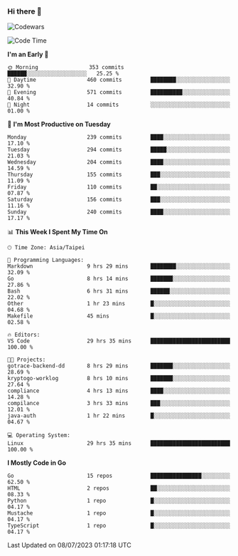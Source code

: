 ### Hi there 👋

![Codewars](https://www.codewars.com/users/omegaatt36/badges/small)

<!--START_SECTION:waka-->
![Code Time](http://img.shields.io/badge/Code%20Time-1%2C254%20hrs%2051%20mins-blue)

**I'm an Early 🐤** 

```text
🌞 Morning                353 commits         ██████░░░░░░░░░░░░░░░░░░░   25.25 % 
🌆 Daytime                460 commits         ████████░░░░░░░░░░░░░░░░░   32.90 % 
🌃 Evening                571 commits         ██████████░░░░░░░░░░░░░░░   40.84 % 
🌙 Night                  14 commits          ░░░░░░░░░░░░░░░░░░░░░░░░░   01.00 % 
```
📅 **I'm Most Productive on Tuesday** 

```text
Monday                   239 commits         ████░░░░░░░░░░░░░░░░░░░░░   17.10 % 
Tuesday                  294 commits         █████░░░░░░░░░░░░░░░░░░░░   21.03 % 
Wednesday                204 commits         ████░░░░░░░░░░░░░░░░░░░░░   14.59 % 
Thursday                 155 commits         ███░░░░░░░░░░░░░░░░░░░░░░   11.09 % 
Friday                   110 commits         ██░░░░░░░░░░░░░░░░░░░░░░░   07.87 % 
Saturday                 156 commits         ███░░░░░░░░░░░░░░░░░░░░░░   11.16 % 
Sunday                   240 commits         ████░░░░░░░░░░░░░░░░░░░░░   17.17 % 
```


📊 **This Week I Spent My Time On** 

```text
🕑︎ Time Zone: Asia/Taipei

💬 Programming Languages: 
Markdown                 9 hrs 29 mins       ████████░░░░░░░░░░░░░░░░░   32.09 % 
Go                       8 hrs 14 mins       ███████░░░░░░░░░░░░░░░░░░   27.86 % 
Bash                     6 hrs 31 mins       ██████░░░░░░░░░░░░░░░░░░░   22.02 % 
Other                    1 hr 23 mins        █░░░░░░░░░░░░░░░░░░░░░░░░   04.68 % 
Makefile                 45 mins             █░░░░░░░░░░░░░░░░░░░░░░░░   02.58 % 

🔥 Editors: 
VS Code                  29 hrs 35 mins      █████████████████████████   100.00 % 

🐱‍💻 Projects: 
gotrace-backend-dd       8 hrs 29 mins       ███████░░░░░░░░░░░░░░░░░░   28.69 % 
kryptogo-worklog         8 hrs 10 mins       ███████░░░░░░░░░░░░░░░░░░   27.64 % 
compliance               4 hrs 13 mins       ████░░░░░░░░░░░░░░░░░░░░░   14.28 % 
compilance               3 hrs 33 mins       ███░░░░░░░░░░░░░░░░░░░░░░   12.01 % 
java-auth                1 hr 22 mins        █░░░░░░░░░░░░░░░░░░░░░░░░   04.67 % 

💻 Operating System: 
Linux                    29 hrs 35 mins      █████████████████████████   100.00 % 
```

**I Mostly Code in Go** 

```text
Go                       15 repos            ████████████████░░░░░░░░░   62.50 % 
HTML                     2 repos             ██░░░░░░░░░░░░░░░░░░░░░░░   08.33 % 
Python                   1 repo              █░░░░░░░░░░░░░░░░░░░░░░░░   04.17 % 
Mustache                 1 repo              █░░░░░░░░░░░░░░░░░░░░░░░░   04.17 % 
TypeScript               1 repo              █░░░░░░░░░░░░░░░░░░░░░░░░   04.17 % 
```




 Last Updated on 08/07/2023 01:17:18 UTC
<!--END_SECTION:waka-->

<!--
**omegaatt36/omegaatt36** is a ✨ _special_ ✨ repository because its `README.md` (this file) appears on your GitHub profile.

Here are some ideas to get you started:

- 🔭 I’m currently working on ...
- 🌱 I’m currently learning ...
- 👯 I’m looking to collaborate on ...
- 🤔 I’m looking for help with ...
- 💬 Ask me about ...
- 📫 How to reach me: ...
- 😄 Pronouns: ...
- ⚡ Fun fact: ...
-->
